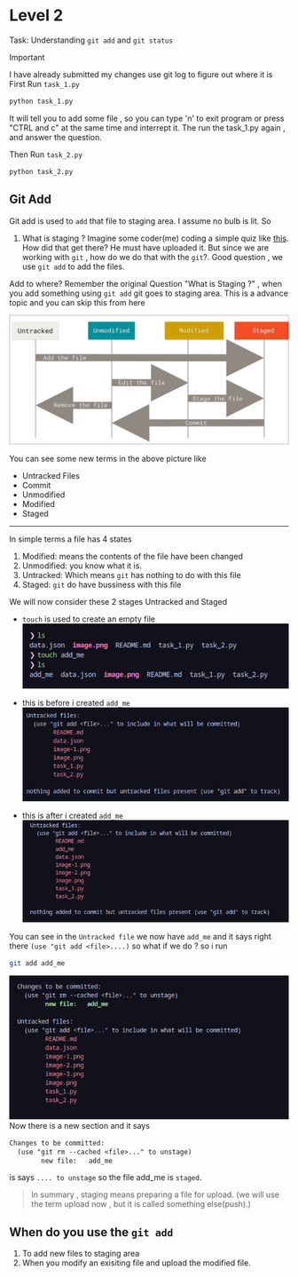 # Level 2

Task: Understanding `git add` and `git status`

> [!IMPORTANT]
> I have already submitted my changes use git log to figure out where it is
> First Run `task_1.py`
>```bash
>python task_1.py
>```
> It will tell you to add some file , so you can type 'n' to exit program or press "CTRL and c" at the same time and interrept it.
> The run the task_1.py again , and answer the question.
> 
> Then Run `task_2.py`
>```bash
>python task_2.py
>```


## Git Add
Git add is used to `add` that file to staging area. I assume no bulb is lit. So

1. What is staging ? 
Imagine some coder(me) coding a simple quiz like [this](https://github.com/aruncs31s/level_1/blob/main/quiz.py). How did that get there? He must have uploaded it. But since we are working with `git` , how do we do that with the `git`?. Good question , we use `git add` to add the files. 

Add to where? 
Remember the original Question "What is Staging ?" , when you add something using `git add` git goes to staging area. This is a advance topic and you can skip this from here 


![alt text](imgs/image.png)

You can see some new terms in the above picture  like
- Untracked Files
- Commit 
- Unmodified 
- Modified 
- Staged 
---

In simple terms a file has 4 states 
1. Modified: means the contents of the file have been changed
2. Unmodified: you know what it is.
3. Untracked: Which means `git` has nothing to do with this file
4. Staged: `git` do have bussiness with this file

We will now consider these 2 stages Untracked and Staged 

- `touch` is used to create an empty file 
![alt text](imgs/image-1.png)

- this is before i created `add_me`
![alt text](imgs/image-2.png)

- this is after i created `add_me`
![alt text](imgs/image-3.png)

You can see in the `Untracked file` we now have `add_me` and it says right there `(use "git add <file>....)` so what if we do ? 
so i run
```bash
git add add_me
```

![alt text](imgs/image-4.png)
Now there is a new section and it says 

```
Changes to be committed:
  (use "git rm --cached <file>..." to unstage)
        new file:   add_me
```
is says `.... to unstage` so the file add_me is `staged`. 

> In summary , staging means preparing a file for upload. (we will use the term upload now , but it is called something else(push).)



## When do you use the `git add` 
1. To add new files to staging area 
2. When you modify an  exisiting file and upload the modified file. 


